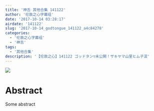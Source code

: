 ```yaml
---
title: '神舌 其他合集 141122'
author: '伦敦之心字幕组'
date: '2017-10-14 03:28:17'
airdate: '141122'
slug: '2017-10-14_godtongue_141122_a4c84278'
categories: 
  - '伦敦之心字幕组'
  - '神舌'
tags: 
  - '其他合集'
description: '【伦敦之心】141122 ゴッドタン▽未公開！ザキヤマ山里ヒム子涙'
---
```


![](https://i.imgur.com/lUeu9MF.jpg)
# Abstract
Some abstract
